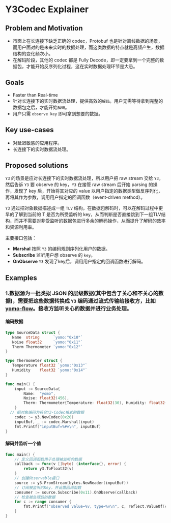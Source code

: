 # Y3Codec Explainer

## Problem and Motivation

- 市面上在长连接下缺乏正确的 codec，Protobuf 也是针对离线数据的场景，而用户面对的是未来实时的数据处理，而这类数据的特点就是高频产生，数据结构的变化频次小。
- 在解码阶段，其他的 codec 都是 Fully Decode，即一定要拿到一个完整的数据包，才能开始反序列化过程，这在实时数据处理环节是大忌。

## Goals

- Faster than Real-time
- 针对长连接下的实时数据流处理，提供高效的`解码`。用户无需等待拿到完整的数据包之后，才能开始`解码`。
- 用户只需 `observe key` 即可拿到想要的数据。

## Key use-cases

- 对延迟敏感的应用程序。
- 长连接下的实时数据流处理。

## Proposed solutions

`Y3` 的场景是应对长连接下的实时数据流处理，所以用户把 raw stream 交给 `Y3`，然后告诉 `Y3` 要 observe 的 key，`Y3` 在接管 raw stream 后开始 parsing 的操作，发现了 key 后，开始将其对应的 value 以用户指定的数据类型做反序列化，再将其作为参数，调用用户指定的回调函数（event-driven method）。

`Y3` 通过把对象数据描述成一组 `TLV` 结构，在数据包解码时，可以在解码过程中更早的了解到当前的 T 是否为所受监听的 key，从而判断是否直接跳到下一组TLV结构，而并不需要对非受监听的数据包进行多余的解码操作，从而提升了解码的效率和资源利用率。

主要接口包括：

- **Marshal** 按照 `Y3` 的编码规则序列化用户的数据。
- **Subscribe** 监听用户想 observe 的 `key`。
- **OnObserve** `Y3` 发现了key后，调用用户指定的回调函数进行解码。

## Examples

### 1.数据源为一批类拟 JSON 的层级数据(其中包含了关心和不关心的数据)，需要把这些数据转换成 `Y3` 编码通过流式传输给接收方，比如 [yomo-flow](https://yomo.run/flow)。接收方监听关心的数据并进行业务处理。

#### 编码数据

```go
type SourceData struct {
   Name  string      `yomo:"0x10"`
   Noise float32     `yomo:"0x11"`
   Therm Thermometer `yomo:"0x12"`
}

type Thermometer struct {
   Temperature float32 `yomo:"0x13"`
   Humidity    float32 `yomo:"0x14"`
}

func main() {
	input := SourceData{
		Name:  "yomo",
		Noise: float32(456),
		Therm: Thermometer{Temperature: float32(30), Humidity: float32(40)},
	}
  // 把对象编码为符合Y3-Codec格式的数据
	codec := y3.NewCodec(0x20)
	inputBuf, _ := codec.Marshal(input)
	fmt.Printf("inputBuf=%#v\n", inputBuf)
}
```

#### 解码并监听一个值

```go
func main() {
	// 定义回调函数用于处理被监听的数据
	callback := func(v []byte) (interface{}, error) {
		return y3.ToFloat32(v)
	}
	// 创建Observable接口
	source := y3.FromStream(bytes.NewReader(inputBuf))
	// 订阅被监听的Key，并设置回调函数
	consumer := source.Subscribe(0x11).OnObserve(callback)
	// 检查被处理后的数据
	for c := range consumer {
		fmt.Printf("observed value=%v, type=%v\n", c, reflect.ValueOf(c).Kind())
	}
}
```
